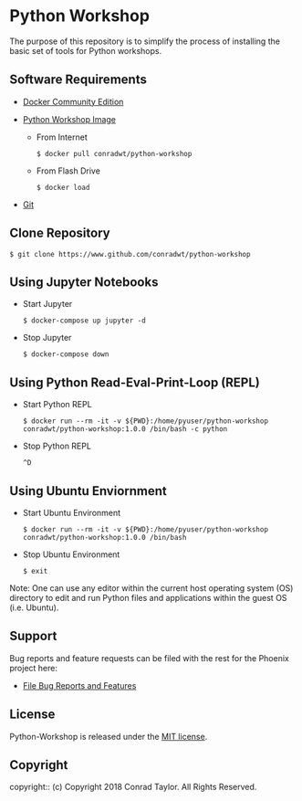 # Python Workshop

The purpose of this repository is to simplify the process of installing the basic set of tools for Python workshops.

## Software Requirements

  - [Docker Community Edition](https://www.docker.com/community-edition)

  - [Python Workshop Image](https://hub.docker.com/r/conradwt/python-workshop/)

    - From Internet

      ```
      $ docker pull conradwt/python-workshop
      ```

    - From Flash Drive

      ```
      $ docker load 

  - [Git](https://git-scm.com)

## Clone Repository

```
$ git clone https://www.github.com/conradwt/python-workshop
```

## Using Jupyter Notebooks

  - Start Jupyter

    ```
    $ docker-compose up jupyter -d
    ```

  - Stop Jupyter

    ```
    $ docker-compose down
    ```

## Using Python Read-Eval-Print-Loop (REPL)


  - Start Python REPL

    ```
    $ docker run --rm -it -v ${PWD}:/home/pyuser/python-workshop conradwt/python-workshop:1.0.0 /bin/bash -c python
    ```

  - Stop Python REPL

    ```
    ^D
    ```

## Using Ubuntu Enviornment

  - Start Ubuntu Environment

    ```
    $ docker run --rm -it -v ${PWD}:/home/pyuser/python-workshop conradwt/python-workshop:1.0.0 /bin/bash
    ```

  - Stop Ubuntu Environment

    ```
    $ exit
    ```

  Note:  One can use any editor within the current host operating system (OS) directory to 
         edit and run Python files and applications within the guest OS (i.e. Ubuntu).

## Support

Bug reports and feature requests can be filed with the rest for the Phoenix project here:

* [File Bug Reports and Features](https://github.com/conradwt/python-workshop/issues)

## License

Python-Workshop is released under the [MIT license](https://mit-license.org).

## Copyright

copyright:: (c) Copyright 2018 Conrad Taylor. All Rights Reserved.

